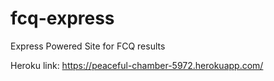 # fcq-express
Express Powered Site for FCQ results

Heroku link: https://peaceful-chamber-5972.herokuapp.com/